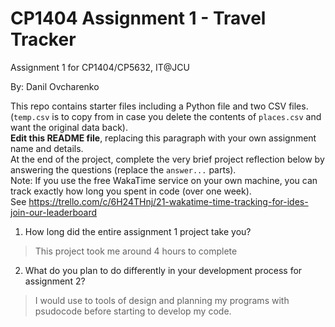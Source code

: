 # CP1404 Assignment 1 - Travel Tracker
Assignment 1 for CP1404/CP5632, IT@JCU

By: Danil Ovcharenko

This repo contains starter files including a Python file and two CSV files.  
(`temp.csv` is to copy from in case you delete the contents of `places.csv` and want the original data back).  
**Edit this README file**, replacing this paragraph with your own assignment name and details.  
At the end of the project, complete the very brief project reflection below by answering the questions (replace the `answer...` parts).  
Note: If you use the free WakaTime service on your own machine, you can track exactly how long you spent in code (over one week).  
See https://trello.com/c/6H24THnj/21-wakatime-time-tracking-for-ides-join-our-leaderboard

1. How long did the entire assignment 1 project take you?
> This project took me around 4 hours to complete 

2. What do you plan to do  differently in your development process for assignment 2?
> I would use to tools of design and planning my programs with psudocode before starting to develop my code.

